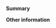 <!-- Thank you for submitting a pull request! -->

**Summary**
<!-- What kind of change does this PR introduce? -->
<!-- Is this a bugfix, feature, refactoring, build related change, etc? -->

<!-- Describe the need for this change -->

<!-- Link any documentation or information that would help understand this change -->

**Other information**
<!-- Provide any additional information we might need to understand the pull request -->
